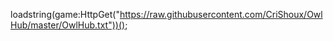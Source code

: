 
loadstring(game:HttpGet("https://raw.githubusercontent.com/CriShoux/OwlHub/master/OwlHub.txt"))();
